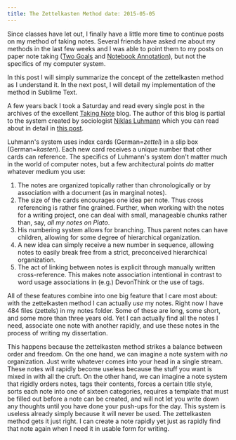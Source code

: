 ```yaml
---
title: The Zettelkasten Method date: 2015-05-05
---
```




Since classes have let out, I finally have a little more time to
continue posts on my method of taking notes.  Several friends have
asked me about my methods in the last few weeks and I was able to
point them to my posts on paper note taking ([Two Goals][] and
[Notebook Annotation][]), but not the specifics of my computer
system.

[Two Goals]: http://www.dansheffler.com/blog/2014-07-21-two-goals-of-note-taking/
[Notebook Annotation]: http://www.dansheffler.com/blog/2014-07-26-notebook-annotation/

In this post I will simply summarize the concept of the
zettelkasten method as I understand it.  In the next post, I will
detail my implementation of the method in Sublime Text.

A few years back I took a Saturday and read every single post in
the archives of the excellent [Taking Note][] blog.  The author of
this blog is partial to the system created by sociologist [Niklas
Luhmann][] which you can read about in detail in [this post][].

Luhmann's system uses index cards (German=*zettel*) in a slip box
(German=*kasten*).  Each new card receives a unique number that
other cards can reference.  The specifics of Luhmann's system don't
matter much in the world of computer notes, but a few architectural
points *do* matter whatever medium you use:

1. The notes are organized topically rather than chronologically or
   by association with a document (as in marginal notes).
2. The size of the cards encourages one idea per note.  Thus cross
   referencing is rather fine grained.  Further, when working with
   the notes for a writing project, one can deal with small,
   manageable chunks rather than, say, *all my notes on Plato*.
3. His numbering system allows for branching.  Thus parent notes
   can have children, allowing for some degree of hierarchical
   organization.
4. A new idea can simply receive a new number in sequence, allowing
   notes to easily break free from a strict, preconceived
   hierarchical organization.
5. The act of linking between notes is explicit through manually
   written cross-reference.  This makes note association
   intentional in contrast to word usage associations in (e.g.)
   DevonThink or the use of tags.

[Taking Note]: http://takingnotenow.blogspot.com/
[Niklas Luhmann]: http://en.wikipedia.org/wiki/Niklas_Luhmann
[this post]: http://takingnotenow.blogspot.com/2007/12/luhmanns-zettelkasten.html

All of these features combine into one big feature that I care most
about: with the zettelkasten method I can actually *use* my notes.
Right now I have 484 files (zettels) in my notes folder.  Some of
these are long, some short, and some more than three years old.
Yet I can actually find all the notes I need, associate one note
with another rapidly, and use these notes in the process of writing
my dissertation.

This happens because the zettelkasten method strikes a balance
between order and freedom.  On the one hand, we can imagine a note
system with *no* organization.  Just write whatever comes into your
head in a single stream.  These notes will rapidly become useless
because the stuff you want is mixed in with all the cruft.  On the
other hand, we can imagine a note system that rigidly orders notes,
tags their contents, forces a certain title style, sorts each note
into one of sixteen categories, requires a template that must be
filled out before a note can be created, and will not let you write
down any thoughts until you have done your push-ups for the day.
This system is useless already simply because it will never be
used.  The zettelkasten method gets it just right.  I can create a
note rapidly yet just as rapidly find that note again when I need
it in usable form for writing.
